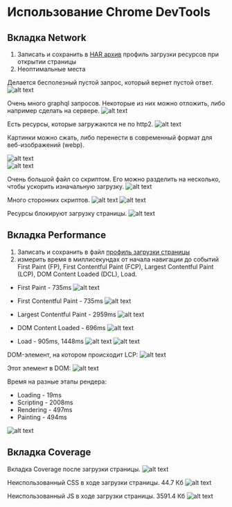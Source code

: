 # Использование Chrome DevTools

## Вкладка Network

1. Записать и сохранить в [HAR архив](./www.rigla.ru.har) профиль загрузки ресурсов при открытии страницы
2. Неоптимальные места

Делается бесполезный пустой запрос, который вернет пустой ответ.
![alt text](image.png)

Очень много graphql запросов. Некоторые из них можно отложить, либо например сделать на сервере.
![alt text](image-2.png)

Есть ресурсы, которые загружаются не по http2.
![alt text](image-3.png)

Картинки можно сжать, либо перенести в современный формат для веб-изображений (webp).

![alt text](image-4.png)  
![alt text](image-7.png)

Очень большой файл со скриптом. Его можно разделить на несколько, чтобы ускорить изначальную загрузку.
![alt text](image-5.png)

Много сторонних скриптов.
![alt text](image-6.png)
![alt text](image-9.png)

Ресурсы блокируют загрузку страницы.
![alt text](image-8.png)

## Вкладка Performance

1. Записать и сохранить в файл [профиль загрузки страницы](./Trace-20240622T012309.json)
2. измерить время в миллисекундах от начала навигации до событий First Paint (FP), First Contentful Paint (FCP), Largest Contentful Paint (LCP), DOM Content Loaded (DCL), Load.

- First Paint - 735ms
  ![alt text](image-10.png)

- First Contentful Paint - 735ms
  ![alt text](image-11.png)

- Largest Contentful Paint - 2959ms
  ![alt text](image-12.png)

- DOM Content Loaded - 696ms
  ![alt text](image-13.png)

- Load - 905ms, 1448ms
  ![alt text](image-14.png)
  ![alt text](image-15.png)

DOM-элемент, на котором происходит LCP:
![alt text](image-16.png)

Этот элемент в DOM:
![alt text](image-19.png)

Время на разные этапы рендера:

- Loading - 19ms
- Scripting - 2008ms
- Rendering - 497ms
- Painting - 494ms

![alt text](image-17.png)

## Вкладка Coverage

Вкладка Coverage после загрузки страницы.
![alt text](image-18.png)

Неиспользованный CSS в ходе загрузки страницы. 44.7 Кб
![alt text](image-20.png)

Неиспользованный JS в ходе загрузки страницы. 3591.4 Кб
![alt text](image-21.png)
